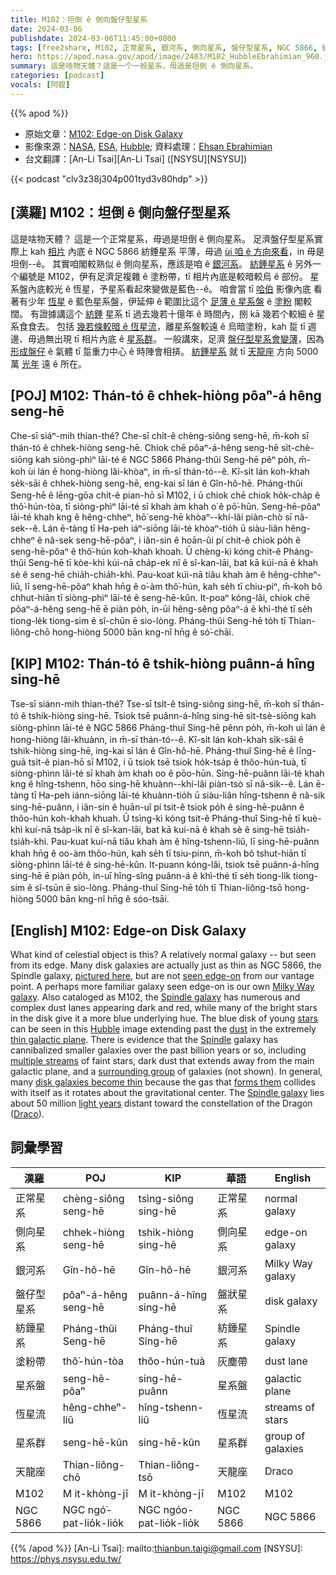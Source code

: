 ```yaml
---
title: M102：坦倒 ê 側向盤仔型星系
date: 2024-03-06
publishdate: 2024-03-06T11:45:00+0800
tags: [free2share, M102, 正常星系, 銀河系, 側向星系, 盤仔型星系, NGC 5866, 紡錘星系, 塗粉帶, 星系盤, 恆星流, 星系群, 天龍座]
hero: https://apod.nasa.gov/apod/image/2403/M102_HubbleEbrahimian_960.jpg
summary: 這是啥物天體？這是一个一般星系，毋過是坦倒 ê 側向星系。
categories: [podcast]
vocals: [阿錕]
---
```


{{% apod %}}

- 原始文章：[M102: Edge-on Disk Galaxy](https://apod.nasa.gov/apod/ap240306.html)
- 影像來源：[NASA](https://www.nasa.gov), [ESA](https://esa.int), [Hubble](https://science.nasa.gov/mission/hubble/); 資料處理：[Ehsan Ebrahimian](https://www.instagram.com/anugrafy/)
- 台文翻譯：[An-Li Tsai][An-Li Tsai] ([NSYSU][NSYSU])

{{< podcast "clv3z38j304p001tyd3v80hdp" >}}

## [漢羅] M102：坦倒 ê 側向盤仔型星系
這是啥物天體？
這是一个正常星系，毋過是坦倒 ê 側向星系。
足濟盤仔型星系實際上 kah [相片][pictured here] 內底 ê NGC 5866 紡錘星系 平薄，毋過 [ùi 咱 ê 方向來看][seen edge-on]，in 毋是坦倒--ê。
其實咱閣較熟似 ê 側向星系，應該是咱 ê [銀河系][Milky Way galaxy]。
[紡錘星系][Spindle galaxy 1] ê 另外一个編號是 M102，伊有足濟足複雜 ê 塗粉帶，tī 相片內底是較暗較烏 ê 部份。
星系盤內底較光 ê 恆星，予星系看起來變做是藍色--ê。
咱會當 tī [哈伯][Hubble] 影像內底 看著有少年 [恆星][stars] ê 藍色星系盤，伊延伸 ê 範圍比這个 [足薄 ê 星系盤][thin galactic plane] ê [塗粉][dust] 閣較闊。
有證據講這个 [紡錘][Spindle] 星系 tī 過去幾若十億年 ê 時間內，捌 kā 幾若个較細 ê 星系食食去。
包括 [幾若條較暗 ê 恆星流][multiple streams]，離星系盤較遠 ê 烏暗塗粉，kah 踅 tī 週邊、毋過無出現 tī 相片內底 ê [星系群][surrounding group]。
一般講來，足濟 [盤仔型星系會變薄][disk galaxies become thin]，因為 [形成盤仔][forms them] ê 氣體 tī 踅重力中心 ê 時陣會相挵。
[紡錘星系][Spindle galaxy 2] 就 tī [天龍座][Draco] 方向 5000 萬 [光年][light years] 遠 ê 所在。

## [POJ] M102: Thán-tó ê chhek-hiòng pôaⁿ-á hêng seng-hē
Che-sī siáⁿ-mih thian-thé?
Che-sī chi̍t-ê chèng-siông seng-hē, m̄-koh sī thán-tó ê chhek-hiòng seng-hē.
Chiok chē pôaⁿ-á-hêng seng-hē si̍t-chè-siōng kah siòng-phìⁿ lāi-té ê NGC 5866 Pháng-thûi Seng-hē pêⁿ po̍h, m̄-koh ùi lán ê hong-hiòng lâi-khòaⁿ, in m̄-sī thán-tó--ê.
Kî-si̍t lán koh-khah se̍k-sāi ê chhek-hiòng seng-hē, eng-kai sī lán ê Gîn-hô-hē.
Pháng-thûi Seng-hē ê lēng-gōa chi̍t-ê pian-hō sī M102, i ū chiok chē chiok ho̍k-cha̍p ê thô͘-hún-tòa, tī siòng-phìⁿ lāi-té sī khah àm khah o͘ ê pō͘-hūn.
Seng-hē-pôaⁿ lāi-té khah kng ê hêng-chheⁿ, hō͘ seng-hē khòaⁿ--khí-lâi piàn-chò sī nâ-sek--ê.
Lán ē-tàng tī Ha-peh iáⁿ-siōng lāi-té khòaⁿ-tio̍h ū siàu-liân hêng-chheⁿ ê nâ-sek seng-hē-pôaⁿ, i iân-sin ê hoān-ûi pí chit-ê chiok po̍h ê seng-hē-pôaⁿ ê thô͘-hún koh-khah khoah.
Ū chèng-kì kóng chit-ê Pháng-thûi Seng-hē tī kòe-khì kúi-nā cha̍p-ek nî ê sî-kan-lāi, bat kā kúi-nā ê khah sè ê seng-hē chia̍h-chia̍h-khì.
Pau-koat kúi-nā tiâu khah àm ê hêng-chheⁿ-liû, lī seng-hē-pôaⁿ khah hn̄g ê o͘-àm thô͘-hún, kah se̍h tī chiu-piⁿ, m̄-koh bô chhut-hiān tī siòng-phìⁿ lāi-té ê seng-hē-kûn.
It-poaⁿ kóng-lâi, chiok chē pôaⁿ-á-hêng seng-hē ē piàn po̍h, in-ūi hêng-sêng pôaⁿ-á ê khì-thé tī se̍h tiong-le̍k tiong-sim ê sî-chūn ē sio-lòng.
Pháng-thûi Seng-hē to̍h tī Thian-liông-chō hong-hiòng 5000 bān kng-nî hn̄g ê só͘-chāi.

## [KIP] M102: Thán-tó ê tshik-hiòng puânn-á hîng sing-hē
Tse-sī siánn-mih thian-thé?
Tse-sī tsi̍t-ê tsìng-siông sing-hē, m̄-koh sī thán-tó ê tshik-hiòng sing-hē.
Tsiok tsē puânn-á-hîng sing-hē si̍t-tsè-siōng kah siòng-phìnn lāi-té ê NGC 5866 Pháng-thuî Sing-hē pênn po̍h, m̄-koh uì lán ê hong-hiòng lâi-khuànn, in m̄-sī thán-tó--ê.
Kî-si̍t lán koh-khah si̍k-sāi ê tshik-hiòng sing-hē, ing-kai sī lán ê Gîn-hô-hē.
Pháng-thuî Sing-hē ê līng-guā tsi̍t-ê pian-hō sī M102, i ū tsiok tsē tsiok ho̍k-tsa̍p ê thôo-hún-tuà, tī siòng-phìnn lāi-té sī khah àm khah oo ê pōo-hūn.
Sing-hē-puânn lāi-té khah kng ê hîng-tshenn, hōo sing-hē khuànn--khí-lâi piàn-tsò sī nâ-sik--ê.
Lán ē-tàng tī Ha-peh iánn-siōng lāi-té khuànn-tio̍h ū siàu-liân hîng-tshenn ê nâ-sik sing-hē-puânn, i iân-sin ê huān-uî pí tsit-ê tsiok po̍h ê sing-hē-puânn ê thôo-hún koh-khah khuah.
Ū tsìng-kì kóng tsit-ê Pháng-thuî Sing-hē tī kuè-khì kuí-nā tsa̍p-ik nî ê sî-kan-lāi, bat kā kuí-nā ê khah sè ê sing-hē tsia̍h-tsia̍h-khì.
Pau-kuat kuí-nā tiâu khah àm ê hîng-tshenn-liû, lī sing-hē-puânn khah hn̄g ê oo-àm thôo-hún, kah se̍h tī tsiu-pinn, m̄-koh bô tshut-hiān tī siòng-phìnn lāi-té ê sing-hē-kûn.
It-puann kóng-lâi, tsiok tsē puânn-á-hîng sing-hē ē piàn po̍h, in-uī hîng-sîng puânn-á ê khì-thé tī se̍h tiong-li̍k tiong-sim ê sî-tsūn ē sio-lòng.
Pháng-thuî Sing-hē to̍h tī Thian-liông-tsō hong-hiòng 5000 bān kng-nî hn̄g ê sóo-tsāi.

## [English] M102: Edge-on Disk Galaxy
What kind of celestial object is this?
A relatively normal galaxy -- but seen from its edge.
Many disk galaxies are actually just as thin as NGC 5866, the Spindle galaxy, [pictured here][pictured here], but are not [seen edge-on][seen edge-on] from our vantage point.
A perhaps more familiar galaxy seen edge-on is our own [Milky Way galaxy][Milky Way galaxy].
Also cataloged as M102, the [Spindle galaxy][Spindle galaxy 1] has numerous and complex dust lanes appearing dark and red, while many of the bright stars in the disk give it a more blue underlying hue.
The blue disk of young [stars][stars] can be seen in this [Hubble][Hubble] image extending past the [dust][dust] in the extremely [thin galactic plane][thin galactic plane].
There is evidence that the [Spindle][Spindle] galaxy has cannibalized smaller galaxies over the past billion years or so, including [multiple streams][multiple streams] of faint stars, dark dust that extends away from the main galactic plane, and a [surrounding group][surrounding group] of galaxies (not shown).
In general, many [disk galaxies become thin][disk galaxies become thin] because the gas that [forms them][forms them] collides with itself as it rotates about the gravitational center.
The [Spindle galaxy][Spindle galaxy 2] lies about 50 million [light years][light years] distant toward the constellation of the Dragon ([Draco][Draco]).

## 詞彙學習

|漢羅|POJ|KIP|華語|English|
|-|-|-|-|-|
|正常星系|chèng-siông seng-hē|tsìng-siông sing-hē|正常星系|normal galaxy|
|側向星系|chhek-hiòng seng-hē|tshik-hiòng sing-hē|側向星系|edge-on galaxy|
|銀河系|Gîn-hô-hē|Gîn-hô-hē|銀河系|Milky Way galaxy|
|盤仔型星系|pôaⁿ-á-hêng seng-hē|puânn-á-hîng sing-hē|盤狀星系|disk galaxy|
|紡錘星系|Pháng-thûi Seng-hē|Pháng-thuî Sing-hē|紡錘星系|Spindle galaxy|
|塗粉帶|thô͘-hún-tòa|thôo-hún-tuà|灰塵帶|dust lane|
|星系盤|seng-hē-pôaⁿ|sing-hē-puânn|星系盤|galactic plane|
|恆星流|hêng-chheⁿ-liû|hîng-tshenn-liû|恆星流|streams of stars|
|星系群|seng-hē-kûn|sing-hē-kûn|星系群|group of galaxies|
|天龍座|Thian-liông-chō|Thian-liông-tsō|天龍座|Draco|
|M102|M it-khòng-jī|M it-khòng-jī|M102|M102|
|NGC 5866|NGC ngó͘-pat-lio̍k-lio̍k|NGC ngóo-pat-lio̍k-lio̍k|NGC 5866|NGC 5866|

{{% /apod %}}
[An-Li Tsai]: mailto:thianbun.taigi@gmail.com
[NSYSU]: https://phys.nsysu.edu.tw/

[copyright]: https://apod.nasa.gov/apod/fap/lib/about_apod.html#srapply
[License]: https://creativecommons.org/licenses/by/3.0/

[pictured here]:https://www.astrobin.com/xhlow5/
[seen edge-on]:https://apod.nasa.gov/apod/ap010510.html
[Milky Way galaxy]:https://science.nasa.gov/resource/the-milky-way-galaxy/
[Spindle galaxy 1]:https://en.wikipedia.org/wiki/NGC_5866
[stars]:https://science.nasa.gov/universe/stars/
[Hubble]:https://science.nasa.gov/mission/hubble/
[dust]:https://apod.nasa.gov/apod/ap990919.html
[thin galactic plane]:https://apod.nasa.gov/apod/ap180725.html
[Spindle]:https://en.wikipedia.org/wiki/Spindle_(textiles)#/media/File:Drop_spindles.jpg
[multiple streams]:https://apod.nasa.gov/apod/ap180206.html
[surrounding group]:https://en.wikipedia.org/wiki/NGC_5866_Group
[disk galaxies become thin]:https://apod.nasa.gov/apod/ap230531.html
[forms them]:http://en.wikipedia.org/wiki/Galaxy_formation_and_evolution
[Spindle galaxy 2]:https://apod.nasa.gov/apod/ap160309.html
[light years]:https://spaceplace.nasa.gov/light-year/
[Draco]:http://www.ianridpath.com/startales/draco.htm
